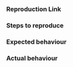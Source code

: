 <!--
Please make sure to read the readme before submitting an issue.

IMPORTANT: Please use the following jsfiddle to provide a reproduction of your problem
Issues without a working fiddle are generally much harder to solve and usually take much more time to actually do it.
-->


### Reproduction Link

### Steps to reproduce

### Expected behaviour

### Actual behaviour
